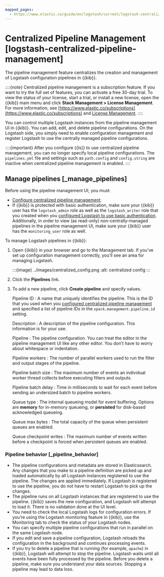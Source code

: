 ```yaml
---
mapped_pages:
  - https://www.elastic.co/guide/en/logstash/current/logstash-centralized-pipeline-management.html
---
```


# Centralized Pipeline Management [logstash-centralized-pipeline-management]

The pipeline management feature centralizes the creation and management of Logstash configuration pipelines in {{kib}}.

::::{note}
Centralized pipeline management is a subscription feature. If you want to try the full set of features, you can activate a free 30-day trial. To view the status of your license, start a trial, or install a new license, open the {{kib}} main menu and click **Stack Management > License Management**. For more information, see [https://www.elastic.co/subscriptions](https://www.elastic.co/subscriptions) and [License Management](docs-content://deploy-manage/license/manage-your-license-in-self-managed-cluster.md).
::::


You can control multiple Logstash instances from the pipeline management UI in {{kib}}. You can add, edit, and delete pipeline configurations. On the Logstash side, you simply need to enable configuration management and register Logstash to use the centrally managed pipeline configurations.

::::{important}
After you configure {{ls}} to use centralized pipeline management, you can no longer specify local pipeline configurations. The `pipelines.yml` file and settings such as `path.config` and `config.string` are inactive when centralized pipeline management is enabled.
::::


## Manage pipelines [_manage_pipelines]

Before using the pipeline management UI, you must:

* [Configure centralized pipeline management](/reference/configuring-centralized-pipelines.md).
* If {{kib}} is protected with basic authentication, make sure your {{kib}} user has the `logstash_admin` role as well as the `logstash_writer` role that you created when you [configured Logstash to use basic authentication](/reference/secure-connection.md). Additionally, in order to view (as read-only) non-centrally-managed pipelines in the pipeline management UI, make sure your {{kib}} user has the `monitoring_user` role as well.

To manage Logstash pipelines in {{kib}}:

1. Open {{kib}} in your browser and go to the Management tab. If you’ve set up configuration management correctly, you’ll see an area for managing Logstash.

    :::{image} ../images/centralized_config.png
    :alt: centralized config
    :::

2. Click the **Pipelines** link.
3. To add a new pipeline, click **Create pipeline** and specify values.

    Pipeline ID
    :   A name that uniquely identifies the pipeline. This is the ID that you used when you [configured centralized pipeline management](/reference/configuring-centralized-pipelines.md) and specified a list of pipeline IDs in the `xpack.management.pipeline.id` setting.

    Description
    :   A description of the pipeline configuration. This information is for your use.

    Pipeline
    :   The pipeline configuration. You can treat the editor in the pipeline management UI like any other editor. You don’t have to worry about whitespace or indentation.

    Pipeline workers
    :   The number of parallel workers used to run the filter and output stages of the pipeline.

    Pipeline batch size
    :   The maximum number of events an individual worker thread collects before executing filters and outputs.

    Pipeline batch delay
    :   Time in milliseconds to wait for each event before sending an undersized batch to pipeline workers.

    Queue type
    :   The internal queueing model for event buffering. Options are **memory** for in-memory queueing, or **persisted** for disk-based acknowledged queueing.

    Queue max bytes
    :   The total capacity of the queue when persistent queues are enabled.

    Queue checkpoint writes
    :   The maximum number of events written before a checkpoint is forced when persistent queues are enabled.


### Pipeline behavior [_pipeline_behavior]

* The pipeline configurations and metadata are stored in Elasticsearch. Any changes that you make to a pipeline definition are picked up and loaded automatically by all Logstash instances registered to use the pipeline. The changes are applied immediately. If Logstash is registered to use the pipeline, you do not have to restart Logstash to pick up the changes.
* The pipeline runs on all Logstash instances that are registered to use the pipeline.  {{kib}} saves the new configuration, and Logstash will attempt to load it. There is no validation done at the UI level.
* You need to check the local Logstash logs for configuration errors. If you’re using the Logstash monitoring feature in {{kib}}, use the Monitoring tab to check the status of your Logstash nodes.
* You can specify multiple pipeline configurations that run in parallel on the same Logstash node.
* If you edit and save a pipeline configuration, Logstash reloads the configuration in the background and continues processing events.
* If you try to delete a pipeline that is running (for example, `apache`) in {{kib}}, Logstash will attempt to stop the pipeline. Logstash waits until all events have been fully processed by the pipeline. Before you delete a pipeline, make sure you understand your data sources. Stopping a pipeline may lead to data loss.



